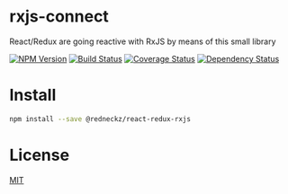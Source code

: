 # rxjs-connect

React/Redux are going reactive with RxJS by means of this small library

[![NPM Version][npm-image]][npm-url]
[![Build Status][travis-image]][travis-url]
[![Coverage Status][coveralls-image]][coveralls-url]
[![Dependency Status][npm-deps-image]][npm-deps-url]

# Install

```bash
npm install --save @redneckz/react-redux-rxjs
```

# License

[MIT](http://vjpr.mit-license.org)

[npm-image]: https://badge.fury.io/js/%40redneckz%2Freact-redux-rxjs.svg
[npm-url]: https://www.npmjs.com/package/%40redneckz%2Freact-redux-rxjs
[npm-deps-image]: https://www.versioneye.com/user/projects/593f8a0e368b08004970d1c1/badge.svg?style=flat-square
[npm-deps-url]: https://www.versioneye.com/user/projects/593f8a0e368b08004970d1c1
[travis-image]: https://travis-ci.org/redneckz/react-redux-rxjs.svg?branch=master
[travis-url]: https://travis-ci.org/redneckz/react-redux-rxjs
[coveralls-image]: https://coveralls.io/repos/github/redneckz/react-redux-rxjs/badge.svg?branch=master
[coveralls-url]: https://coveralls.io/github/redneckz/react-redux-rxjs?branch=master
